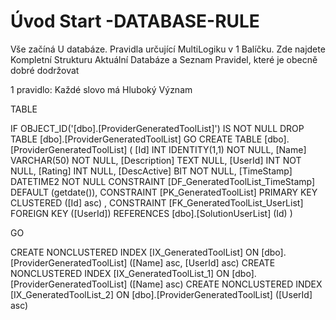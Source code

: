 ﻿# Úvod   Start -DATABASE-RULE  

Vše začíná U databáze. 
Pravidla určující MultiLogiku v 1 Balíčku.
Zde najdete Kompletní Strukturu Aktuální Databáze
a Seznam Pravidel, které je obecně dobré dodržovat

1 pravidlo: Každé slovo má Hluboký Význam

TABLE


 IF OBJECT_ID('[dbo].[ProviderGeneratedToolList]') IS NOT NULL 
 DROP TABLE [dbo].[ProviderGeneratedToolList] 
 GO
 CREATE TABLE [dbo].[ProviderGeneratedToolList] ( 
 [Id]           INT              IDENTITY(1,1)          NOT NULL,
 [Name]         VARCHAR(50)                             NOT NULL,
 [Description]  TEXT                                        NULL,
 [UserId]       INT                                     NOT NULL,
 [Rating]       INT                                         NULL,
 [DescActive]   BIT                                     NOT NULL,
 [TimeStamp]    DATETIME2                               NOT NULL  CONSTRAINT [DF_GeneratedToolList_TimeStamp] DEFAULT (getdate()),
 CONSTRAINT   [PK_GeneratedToolList]  PRIMARY KEY CLUSTERED    ([Id] asc) ,
 CONSTRAINT [FK_GeneratedToolList_UserList] FOREIGN KEY ([UserId]) REFERENCES [dbo].[SolutionUserList] (Id) )
 
 
 GO
 
 CREATE NONCLUSTERED INDEX [IX_GeneratedToolList] 
    ON [dbo].[ProviderGeneratedToolList] ([Name] asc, [UserId] asc)
 CREATE NONCLUSTERED INDEX [IX_GeneratedToolList_1] 
    ON [dbo].[ProviderGeneratedToolList] ([Name] asc)
 CREATE NONCLUSTERED INDEX [IX_GeneratedToolList_2] 
    ON [dbo].[ProviderGeneratedToolList] ([UserId] asc)